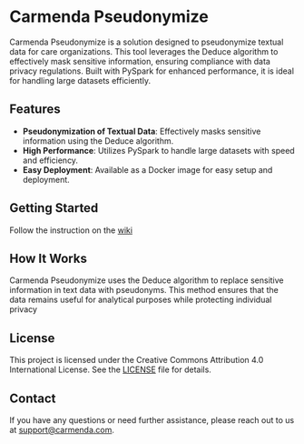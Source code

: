 
# Carmenda Pseudonymize

Carmenda Pseudonymize is a solution designed to pseudonymize textual data for care organizations. This tool leverages the Deduce algorithm to effectively mask sensitive information, ensuring compliance with data privacy regulations. Built with PySpark for enhanced performance, it is ideal for handling large datasets efficiently.

## Features

- **Pseudonymization of Textual Data**: Effectively masks sensitive information using the Deduce algorithm.
- **High Performance**: Utilizes PySpark to handle large datasets with speed and efficiency.
- **Easy Deployment**: Available as a Docker image for easy setup and deployment.

## Getting Started

Follow the instruction on the [wiki](https://github.com/Carmenda-nl/Carmenda_pseudonymize/wiki)
 
## How It Works

Carmenda Pseudonymize uses the Deduce algorithm to replace sensitive information in text data with pseudonyms. This method ensures that the data remains useful for analytical purposes while protecting individual privacy


## License

This project is licensed under the Creative Commons Attribution 4.0 International License. See the [LICENSE](LICENSE) file for details.

## Contact

If you have any questions or need further assistance, please reach out to us at support@carmenda.com.
